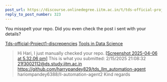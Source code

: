 ```yaml
---
post_url: https://discourse.onlinedegree.iitm.ac.in/t/tds-official-project1-discrepencies/171141/324
reply_to_post_number: 323
---
```

You misspelt your repo. Did you even check the post i sent with your details?


[Tds-official-Project1-discrepencies](https://discourse.onlinedegree.iitm.ac.in/t/tds-official-project1-discrepencies/171141/314) [Tools in Data Science](/c/courses/tds-kb/34)

> Hi Hari,
> I just manually checked your repo.
> [[Screenshot 2025-04-06 at 5.32.06 pm]](https://europe1.discourse-cdn.com/flex013/uploads/iitm/original/3X/2/8/28d462abf3d71240022c11eaaef8ef9dd8c62559.jpeg "Screenshot 2025-04-06 at 5.32.06 pm")
> This is what you submitted:
> 2/15/2025 21:08:32
> 21f3002112@ds.study.iitm.ac.in
> <https://github.com/harrypandey829/tds_llm_automation-agent>
> hariompandey6388/ll-automation-agent2
> Kind regards
